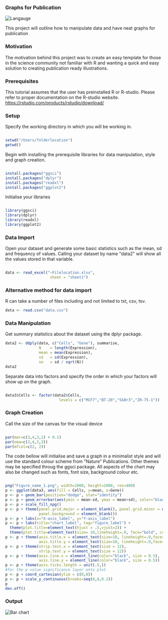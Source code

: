 ### Graphs for Publication

![Langauge](https://img.shields.io/badge/Language-R-brightgreen)

This project will outline how to manipulate data and have neat graphs for publication

### Motivation

The motivation behind this project was to create an easy template for those in the science community not familiar with R and wanting a quick and easy solution to creating publication ready illustrations.

### Prerequisites
This tutorial assumes that the user has preinstalled R or R-studio. Please refer to proper documentation on the R-studio website.
https://rstudio.com/products/rstudio/download/

### Setup

Specify the working directory in which you will be working in.

```R

setwd("/Users/folderlocation")
getwd()

```

Begin with installing the prerequisite libraries for data manipulation, style and graph creation.

```R

install.packages("ggsci")
install.packages("dplyr")
install.packages("readxl")
install.packages("ggplot2")

```

Initialise your libraries

```R

library(ggsci)
library(dplyr)
library(readxl)
library(ggplot2)

```

### Data Import

Open your dataset and generate some basic statistics such as the mean, sd and frequency of values.
Calling your dataset by name "data2" will show all the values stored in that variable.

```R

data <- read_excel("~Filelocation.xlsx", 
                    sheet = "sheet1")
```

### Alternative method for data import
R can take a number of files including and not limited to txt, csv, tsv. 

```R
data <- read.csv("data.csv")

```

### Data Manipulation
Get summary statistics about the dataset using  the dplyr package.

```R
data2 <- ddply(data, c("Cells", "Gene"), summarise,
               N    = length(Expression),
               mean = mean(Expression),
               sd   = sd(Expression),
               se   = sd / sqrt(N))
data2

```

Separate data into factors and specify the order in which your factors will show up on the graph.

```R

data3$Cells <- factor(data2$Cells,
                        levels = c("MCF7","BT-20","SkBr3","ZR-75-1"))
```

### Graph Creation

Call the size of the canvas for the visual device

```R

par(mar=c(3,4,3,1) + 0.1)
par(oma=c(3,4,3,3))
par(mfcol=c(2, 2))

```

The code bellow will initialise and save a graph in a minimalist style and will use the standard colour scheme from "Nature" Publications. Other themes may be specified throug the ggsci package. All aspects of the chart may also be changed such as fonts, font size, background colour etc. 

```R

png("Figure_name_1.png", width=2000, height=2000, res=400)
p <- ggplot(data3, aes(fill = Cells, y=mean, x=Gene))
p <- p + geom_bar(position="dodge", stat="identity")
p <- p + geom_errorbar(aes(ymin = mean-sd, ymax = mean+sd), color="black", width=0.25, position=position_dodge(0.9))
p <- p + scale_fill_npg()
p <- p + theme(panel.grid.major = element_blank(), panel.grid.minor = element_blank(),
               panel.background = element_blank())
p <- p + labs(x="X-axis_label", y="Y-axis_label")
p <- p + labs(title="chart_label", tag="figure_label") +
  theme(plot.title=element_text(hjust = .5,vjust=2)) +
  theme(plot.title=element_text(size= 10,lineheight=.9, face="bold", colour="black"))
p <- p + theme(axis.title.x = element_text(size=10, lineheight=.9,face="bold",color="black",vjust=-0.35),
               axis.title.y = element_text(size=10, lineheight=.9,face="bold",color="black",hjust=0.5,vjust=-0))
p <- p + theme(strip.text.x = element_text(size = 12),
               strip.text.y = element_text(size = 12))
p <- p + theme(axis.line.x = element_line(color="black", size = 0.5),
               axis.line.y = element_line(color="black", size = 0.5))
p <- p + theme(axis.ticks.length = unit(.5,))
#for the p value significance layer onto plot
p <- p + coord_cartesian(ylim = c(0,8))
p <- p + scale_y_continuous(breaks=seq(0,8,0.2))
p
dev.off()
```

### Output
![Bar chart](https://github.com/rjug-sci/R_tutorial_graphs/sample_image/Figure_1.png?raw=true)


